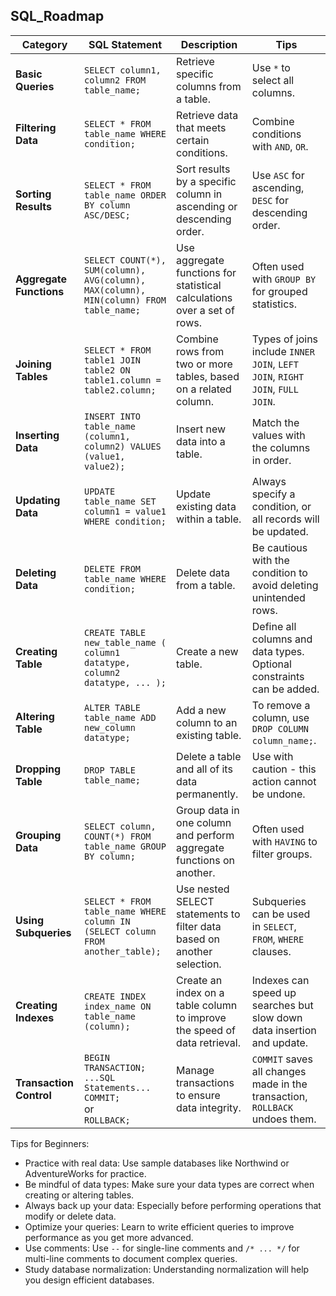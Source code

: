 ## SQL_Roadmap 
| Category                | SQL Statement                                             | Description                                                                     | Tips                                                                            |
|-------------------------|-----------------------------------------------------------|---------------------------------------------------------------------------------|---------------------------------------------------------------------------------|
| **Basic Queries**       | `SELECT column1, column2 FROM table_name;`                | Retrieve specific columns from a table.                                         | Use `*` to select all columns.                                                  |
| **Filtering Data**      | `SELECT * FROM table_name WHERE condition;`               | Retrieve data that meets certain conditions.                                    | Combine conditions with `AND`, `OR`.                                           |
| **Sorting Results**     | `SELECT * FROM table_name ORDER BY column ASC/DESC;`      | Sort results by a specific column in ascending or descending order.             | Use `ASC` for ascending, `DESC` for descending order.                          |
| **Aggregate Functions** | `SELECT COUNT(*), SUM(column), AVG(column), MAX(column), MIN(column) FROM table_name;` | Use aggregate functions for statistical calculations over a set of rows. | Often used with `GROUP BY` for grouped statistics.                             |
| **Joining Tables**      | `SELECT * FROM table1 JOIN table2 ON table1.column = table2.column;` | Combine rows from two or more tables, based on a related column.           | Types of joins include `INNER JOIN`, `LEFT JOIN`, `RIGHT JOIN`, `FULL JOIN`.   |
| **Inserting Data**      | `INSERT INTO table_name (column1, column2) VALUES (value1, value2);` | Insert new data into a table.                                                   | Match the values with the columns in order.                                     |
| **Updating Data**       | `UPDATE table_name SET column1 = value1 WHERE condition;` | Update existing data within a table.                                            | Always specify a condition, or all records will be updated.                     |
| **Deleting Data**       | `DELETE FROM table_name WHERE condition;`                 | Delete data from a table.                                                       | Be cautious with the condition to avoid deleting unintended rows.               |
| **Creating Table**      | `CREATE TABLE new_table_name ( column1 datatype, column2 datatype, ... );` | Create a new table.                                                         | Define all columns and data types. Optional constraints can be added.           |
| **Altering Table**      | `ALTER TABLE table_name ADD new_column datatype;`         | Add a new column to an existing table.                                          | To remove a column, use `DROP COLUMN column_name;`.                             |
| **Dropping Table**      | `DROP TABLE table_name;`                                  | Delete a table and all of its data permanently.                                 | Use with caution - this action cannot be undone.                                |
| **Grouping Data**       | `SELECT column, COUNT(*) FROM table_name GROUP BY column;` | Group data in one column and perform aggregate functions on another.        | Often used with `HAVING` to filter groups.                                      |
| **Using Subqueries**    | `SELECT * FROM table_name WHERE column IN (SELECT column FROM another_table);` | Use nested SELECT statements to filter data based on another selection.    | Subqueries can be used in `SELECT`, `FROM`, `WHERE` clauses.                    |
| **Creating Indexes**    | `CREATE INDEX index_name ON table_name (column);`         | Create an index on a table column to improve the speed of data retrieval.       | Indexes can speed up searches but slow down data insertion and update.          |
| **Transaction Control** | `BEGIN TRANSACTION;`<br>`...SQL Statements...`<br>`COMMIT;`<br>or<br>`ROLLBACK;` | Manage transactions to ensure data integrity. | `COMMIT` saves all changes made in the transaction, `ROLLBACK` undoes them. |

Tips for Beginners:
- Practice with real data: Use sample databases like Northwind or AdventureWorks for practice.
- Be mindful of data types: Make sure your data types are correct when creating or altering tables.
- Always back up your data: Especially before performing operations that modify or delete data.
- Optimize your queries: Learn to write efficient queries to improve performance as you get more advanced.
- Use comments: Use `--` for single-line comments and `/* ... */` for multi-line comments to document complex queries.
- Study database normalization: Understanding normalization will help you design efficient databases.
